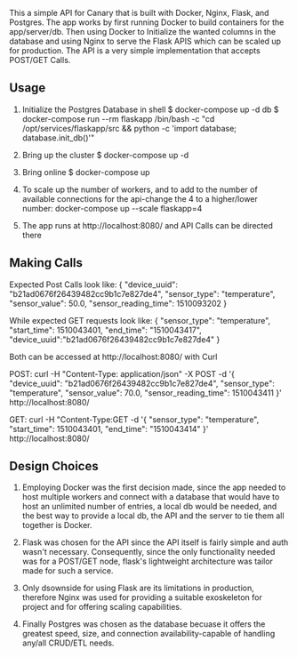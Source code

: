 This a simple API for Canary that is built with Docker, Nginx, Flask, and Postgres.
The app works by first running Docker to build containers for the app/server/db.
Then using Docker to Initialize the wanted columns in the database and using Nginx
to serve the Flask APIS which can be scaled up for production. The API is a very simple
implementation that accepts POST/GET Calls.

## Usage

1. Initialize the Postgres Database in shell
$ docker-compose up -d db
$ docker-compose run --rm flaskapp /bin/bash -c "cd /opt/services/flaskapp/src && python -c  'import database; database.init_db()'"

2. Bring up the cluster
$ docker-compose up -d

3. Bring online
$ docker-compose up

4. To scale up the number of workers, and to add to the number of available
connections for the api-change the 4 to a higher/lower number:
docker-compose up --scale flaskapp=4

5. The app runs at http://localhost:8080/ and API Calls can be directed there

## Making Calls

Expected Post Calls look like: {
"device_uuid": "b21ad0676f26439482cc9b1c7e827de4", "sensor_type": "temperature",
"sensor_value": 50.0,
"sensor_reading_time": 1510093202
}

While expected GET requests look like:
{ "sensor_type": "temperature", "start_time": 1510043401, "end_time": "1510043417", "device_uuid":"b21ad0676f26439482cc9b1c7e827de4" }

Both can be accessed at http://localhost:8080/ with Curl

POST:
curl -H "Content-Type: application/json" -X POST -d '{ "device_uuid": "b21ad0676f26439482cc9b1c7e827de4", "sensor_type": "temperature", "sensor_value": 70.0, "sensor_reading_time": 1510043411 }' http://localhost:8080/

GET:
curl -H "Content-Type:GET -d '{ "sensor_type": "temperature", "start_time": 1510043401, "end_time": "1510043414" }' http://localhost:8080/

## Design Choices

1. Employing Docker was the first decision made, since the app needed to host multiple workers and connect with a database that would have to host an unlimited number of entries, a local db would be needed, and the best way to provide a local db, the API and the server to tie them all together is Docker.

2. Flask was chosen for the API since the API itself is fairly simple and auth wasn't necessary. Consequently, since the only functionality needed was for a POST/GET node, flask's lightweight architecture was tailor made for such a service.

3. Only dsownside for using Flask are its limitations in production, therefore Nginx was used for providing a suitable exoskeleton for project and for offering scaling capabilities. 

4. Finally Postgres was chosen as the database becuase it offers the greatest speed, size, and connection availability-capable of handling any/all CRUD/ETL needs.
